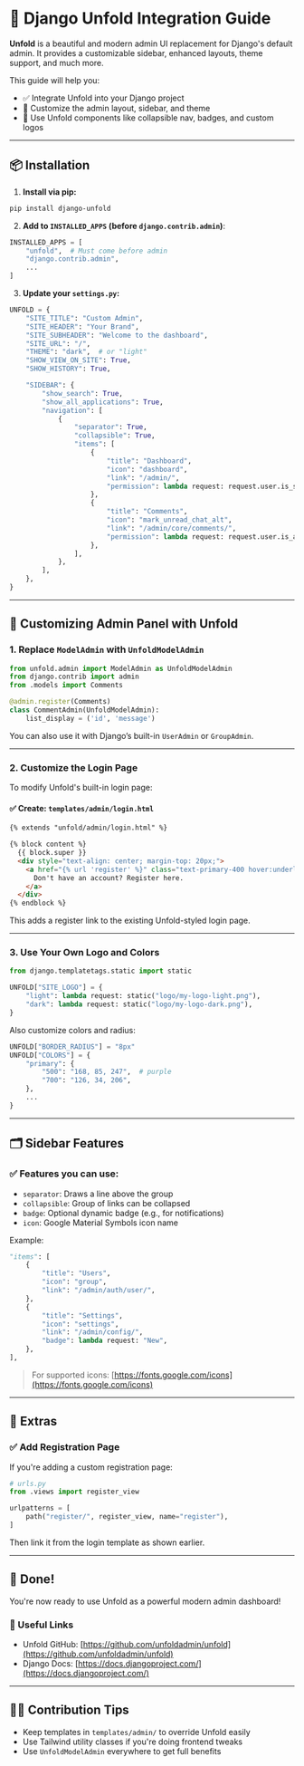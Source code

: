 # 🚀 Django Unfold Integration Guide

**Unfold** is a beautiful and modern admin UI replacement for Django's default admin. It provides a customizable sidebar, enhanced layouts, theme support, and much more.

This guide will help you:
- ✅ Integrate Unfold into your Django project
- 🎨 Customize the admin layout, sidebar, and theme
- 🧩 Use Unfold components like collapsible nav, badges, and custom logos

---

## 📦 Installation

1. **Install via pip:**

```bash
pip install django-unfold
````

2. **Add to `INSTALLED_APPS` (before `django.contrib.admin`)**:

```python
INSTALLED_APPS = [
    "unfold",  # Must come before admin
    "django.contrib.admin",
    ...
]
```

3. **Update your `settings.py`:**

```python
UNFOLD = {
    "SITE_TITLE": "Custom Admin",
    "SITE_HEADER": "Your Brand",
    "SITE_SUBHEADER": "Welcome to the dashboard",
    "SITE_URL": "/",
    "THEME": "dark",  # or "light"
    "SHOW_VIEW_ON_SITE": True,
    "SHOW_HISTORY": True,

    "SIDEBAR": {
        "show_search": True,
        "show_all_applications": True,
        "navigation": [
            {
                "separator": True,
                "collapsible": True,
                "items": [
                    {
                        "title": "Dashboard",
                        "icon": "dashboard",
                        "link": "/admin/",
                        "permission": lambda request: request.user.is_superuser,
                    },
                    {
                        "title": "Comments",
                        "icon": "mark_unread_chat_alt",
                        "link": "/admin/core/comments/",
                        "permission": lambda request: request.user.is_authenticated,
                    },
                ],
            },
        ],
    },
}
```

---

## 🧩 Customizing Admin Panel with Unfold

### 1. **Replace `ModelAdmin` with `UnfoldModelAdmin`**

```python
from unfold.admin import ModelAdmin as UnfoldModelAdmin
from django.contrib import admin
from .models import Comments

@admin.register(Comments)
class CommentAdmin(UnfoldModelAdmin):
    list_display = ('id', 'message')
```

You can also use it with Django’s built-in `UserAdmin` or `GroupAdmin`.

---

### 2. **Customize the Login Page**

To modify Unfold's built-in login page:

#### ✅ Create: `templates/admin/login.html`

```html
{% extends "unfold/admin/login.html" %}

{% block content %}
  {{ block.super }}
  <div style="text-align: center; margin-top: 20px;">
    <a href="{% url 'register' %}" class="text-primary-400 hover:underline">
      Don't have an account? Register here.
    </a>
  </div>
{% endblock %}
```

This adds a register link to the existing Unfold-styled login page.

---

### 3. **Use Your Own Logo and Colors**

```python
from django.templatetags.static import static

UNFOLD["SITE_LOGO"] = {
    "light": lambda request: static("logo/my-logo-light.png"),
    "dark": lambda request: static("logo/my-logo-dark.png"),
}
```

Also customize colors and radius:

```python
UNFOLD["BORDER_RADIUS"] = "8px"
UNFOLD["COLORS"] = {
    "primary": {
        "500": "168, 85, 247",  # purple
        "700": "126, 34, 206",
    },
    ...
}
```

---

## 🗂️ Sidebar Features

### ✅ Features you can use:

* `separator`: Draws a line above the group
* `collapsible`: Group of links can be collapsed
* `badge`: Optional dynamic badge (e.g., for notifications)
* `icon`: Google Material Symbols icon name

Example:

```python
"items": [
    {
        "title": "Users",
        "icon": "group",
        "link": "/admin/auth/user/",
    },
    {
        "title": "Settings",
        "icon": "settings",
        "link": "/admin/config/",
        "badge": lambda request: "New",
    },
],
```

> For supported icons: [https://fonts.google.com/icons](https://fonts.google.com/icons)

---

## 🧪 Extras

### ✅ Add Registration Page

If you're adding a custom registration page:

```python
# urls.py
from .views import register_view

urlpatterns = [
    path("register/", register_view, name="register"),
]
```

Then link it from the login template as shown earlier.

---

## 🎉 Done!

You're now ready to use Unfold as a powerful modern admin dashboard!

### 🔗 Useful Links

* Unfold GitHub: [https://github.com/unfoldadmin/unfold](https://github.com/unfoldadmin/unfold)
* Django Docs: [https://docs.djangoproject.com/](https://docs.djangoproject.com/)

---

## 🧑‍💻 Contribution Tips

* Keep templates in `templates/admin/` to override Unfold easily
* Use Tailwind utility classes if you're doing frontend tweaks
* Use `UnfoldModelAdmin` everywhere to get full benefits


